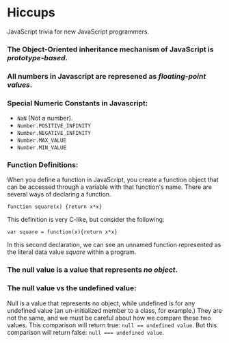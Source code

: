 # Hiccups
JavaScript trivia for new JavaScript programmers.

### The Object-Oriented inheritance mechanism of JavaScript is *prototype-based*.
### **All** numbers in Javascript are represened as *floating-point values*.
### Special Numeric Constants in Javascript:
  * ```NaN``` (Not a number).
  * ```Number.POSITIVE_INFINITY```
  * ```Number.NEGATIVE_INFINITY```
  * ```Number.MAX_VALUE```
  * ```Number.MIN_VALUE``` 
 
### Function Definitions:
When you define a function in JavaScript, you create a function object that can be accessed through a variable with that function's name. There are several ways of declaring a function.
```
function square(x) {return x*x}
```
This definition is very C-like, but consider the following:
```
var square = function(x){return x*x}
```
In this second declaration, we can see an unnamed function represented as the literal data value *square* within a program.
### The null value is a value that represents *no object*.
### The null value vs the undefined value:
Null is a value that represents no object, while undefined is for any undefined value (an un-initialized member to a class, for example.) They are not the same, and we must be careful about how we compare these two values. This comparison will return true:
```null == undefined value```.
But this comparison will return false:
```null === undefined value```.
